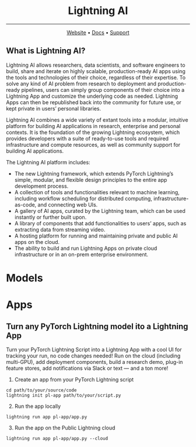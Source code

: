 <div align="center">

# Lightning AI

______________________________________________________________________

<p align="center">
  <a href="https://lightning.ai/">Website</a> •
  <a href="https://lightning.ai/lightning-docs">Docs</a> •
  <a href="https://www.pytorchlightning.ai/community">Support</a>
</p>

</div>

## What is Lightning AI?

Lightning AI allows researchers, data scientists, and software engineers to build, share and iterate on highly scalable, production-ready AI apps using the tools and technologies of their choice, regardless of their expertise. To solve any kind of AI problem from research to deployment and production-ready pipelines, users can simply group components of their choice into a Lightning App and customize the underlying code as needed. Lightning Apps can then be republished back into the community for future use, or kept private in users’ personal libraries.

Lightning AI combines a wide variety of extant tools into a modular, intuitive platform for building AI applications in research, enterprise and personal contexts. It is the foundation of the growing Lightning ecosystem, which provides developers with a suite of ready-to-use tools and required infrastructure and compute resources, as well as community support for building AI applications.

The Lightning AI platform includes:

- The new Lightning framework, which extends PyTorch Lightning’s simple, modular, and flexible design principles to the entire app development process.
- A collection of tools and functionalities relevant to machine learning, including workflow scheduling for distributed computing, infrastructure-as-code, and connecting web UIs.
- A gallery of AI apps, curated by the Lightning team, which can be used instantly or further built upon.
- A library of components that add functionalities to users’ apps, such as extracting data from streaming video.
- A hosting platform for running and maintaining private and public AI apps on the cloud.
- The ability to build and run Lightning Apps on private cloud infrastructure or in an on-prem enterprise environment.

# Models

# Apps

## Turn any PyTorch Lightning model ito a Lightning App

Turn your PyTorch Lightning Script into a Lightning App with a cool UI for tracking your run, no code changes needed! Run on the cloud (including multi-GPU), add deployment components, build a research demo, plug-in feature stores, add notifications via Slack or text — and a ton more!

1. Create an app from your PyTorch Lightning script

```
cd path/to/your/source/code
lightning init pl-app path/to/your/script.py
```

2. Run the app locally

```
lightning run app pl-app/app.py
```

3. Run the app on the Public Lightning cloud

```
lightning run app pl-app/app.py --cloud
```

